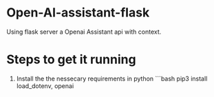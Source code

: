 # Open-AI-assistant-flask
Using flask server a Openai Assistant api with context.

# Steps to get it running
1. Install the the nessecary requirements in python ```bash pip3 install load_dotenv, openai
